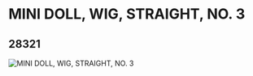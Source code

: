 # MINI DOLL, WIG, STRAIGHT, NO. 3
## 28321
![MINI DOLL, WIG, STRAIGHT, NO. 3](https://lc-www-live-s.legocdn.com/media/bricks/5/2/6171772.jpg)